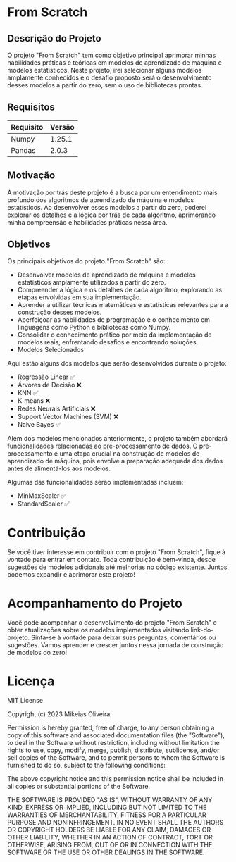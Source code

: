 # From Scratch

## Descrição do Projeto

O projeto "From Scratch" tem como objetivo principal aprimorar minhas habilidades práticas e teóricas em modelos de aprendizado de máquina e modelos estatísticos. Neste projeto, irei selecionar alguns modelos amplamente conhecidos e o desafio proposto será o desenvolvimento desses modelos a partir do zero, sem o uso de bibliotecas prontas.

## Requisitos

| Requisito     | Versão |
|---------------|--------|
| Numpy         | 1.25.1 |
| Pandas        | 2.0.3  |


## Motivação

A motivação por trás deste projeto é a busca por um entendimento mais profundo dos algoritmos de aprendizado de máquina e modelos estatísticos. Ao desenvolver esses modelos a partir do zero, poderei explorar os detalhes e a lógica por trás de cada algoritmo, aprimorando minha compreensão e habilidades práticas nessa área.

## Objetivos

Os principais objetivos do projeto "From Scratch" são:

* Desenvolver modelos de aprendizado de máquina e modelos estatísticos amplamente utilizados a partir do zero.
* Compreender a lógica e os detalhes de cada algoritmo, explorando as etapas envolvidas em sua implementação.
* Aprender a utilizar técnicas matemáticas e estatísticas relevantes para a construção desses modelos.
* Aperfeiçoar as habilidades de programação e o conhecimento em linguagens como Python e bibliotecas como Numpy.
* Consolidar o conhecimento prático por meio da implementação de modelos reais, enfrentando desafios e encontrando soluções.
* Modelos Selecionados

Aqui estão alguns dos modelos que serão desenvolvidos durante o projeto:

* Regressão Linear ✅
* Árvores de Decisão ❌
* KNN ✅
* K-means ❌
* Redes Neurais Artificiais ❌
* Support Vector Machines (SVM) ❌
* Naive Bayes ✅

Além dos modelos mencionados anteriormente, o projeto também abordará funcionalidades relacionadas ao pré-processamento de dados. O pré-processamento é uma etapa crucial na construção de modelos de aprendizado de máquina, pois envolve a preparação adequada dos dados antes de alimentá-los aos modelos.

Algumas das funcionalidades serão implementadas incluem:

* MinMaxScaler ✅ 
* StandardScaler ✅
# Contribuição

Se você tiver interesse em contribuir com o projeto "From Scratch", fique à vontade para entrar em contato. Toda contribuição é bem-vinda, desde sugestões de modelos adicionais até melhorias no código existente. Juntos, podemos expandir e aprimorar este projeto!

# Acompanhamento do Projeto

Você pode acompanhar o desenvolvimento do projeto "From Scratch" e obter atualizações sobre os modelos implementados visitando link-do-projeto. Sinta-se à vontade para deixar suas perguntas, comentários ou sugestões. Vamos aprender e crescer juntos nessa jornada de construção de modelos do zero!

# Licença 

MIT License

Copyright (c) 2023 Mikeias Oliveira

Permission is hereby granted, free of charge, to any person obtaining a copy
of this software and associated documentation files (the "Software"), to deal
in the Software without restriction, including without limitation the rights
to use, copy, modify, merge, publish, distribute, sublicense, and/or sell
copies of the Software, and to permit persons to whom the Software is
furnished to do so, subject to the following conditions:

The above copyright notice and this permission notice shall be included in all
copies or substantial portions of the Software.

THE SOFTWARE IS PROVIDED "AS IS", WITHOUT WARRANTY OF ANY KIND, EXPRESS OR
IMPLIED, INCLUDING BUT NOT LIMITED TO THE WARRANTIES OF MERCHANTABILITY,
FITNESS FOR A PARTICULAR PURPOSE AND NONINFRINGEMENT. IN NO EVENT SHALL THE
AUTHORS OR COPYRIGHT HOLDERS BE LIABLE FOR ANY CLAIM, DAMAGES OR OTHER
LIABILITY, WHETHER IN AN ACTION OF CONTRACT, TORT OR OTHERWISE, ARISING FROM,
OUT OF OR IN CONNECTION WITH THE SOFTWARE OR THE USE OR OTHER DEALINGS IN THE
SOFTWARE.
